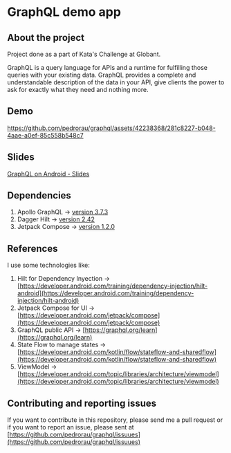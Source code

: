 # GraphQL demo app

## About the project

Project done as a part of Kata's Challenge at Globant.

GraphQL is a query language for APIs and a runtime for fulfilling those queries with your existing data. GraphQL provides a complete and understandable description of the data in your API, give clients the power to ask for exactly what they need and nothing more.

## Demo

https://github.com/pedrorau/graphql/assets/42238368/281c8227-b048-4aae-a0ef-85c558b548c7

## Slides

[GraphQL on Android - Slides](https://docs.google.com/presentation/d/1GVoZ2mJ4CVFoBpDhD0mR-SvPROWzbbMq/edit?usp=sharing&ouid=111576484414996370411&rtpof=true&sd=true)

## Dependencies

1. Apollo GraphQL -> [version 3.7.3](https://github.com/apollographql/apollo-kotlin)
2. Dagger Hilt -> [version 2.42](https://github.com/google/dagger)
3. Jetpack Compose -> [version 1.2.0](https://mvnrepository.com/artifact/androidx.compose)

## References

I use some technologies like:

1. Hilt for Dependency Inyection -> [https://developer.android.com/training/dependency-injection/hilt-android](https://developer.android.com/training/dependency-injection/hilt-android)
2. Jetpack Compose for UI -> [https://developer.android.com/jetpack/compose](https://developer.android.com/jetpack/compose)
3. GraphQL public API -> [https://graphql.org/learn](https://graphql.org/learn)
4. State Flow to manage states -> [https://developer.android.com/kotlin/flow/stateflow-and-sharedflow](https://developer.android.com/kotlin/flow/stateflow-and-sharedflow)
5. ViewModel -> [https://developer.android.com/topic/libraries/architecture/viewmodel](https://developer.android.com/topic/libraries/architecture/viewmodel)

## Contributing and reporting issues

If you want to contribute in this repository, please send me a pull request or if you want to report an issue, please sent at [https://github.com/pedrorau/graphql/issuues](https://github.com/pedrorau/graphql/issuues)
